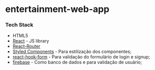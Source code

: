 # entertainment-web-app

### Tech Stack

- HTML5
- [React](https://reactjs.org/) - JS library
- [React-Router](https://reactjs.org/)
- [Styled Components](https://styled-components.com/) - Para estilização dos componentes;
- [react-hook-form](https://react-hook-form.com/) - Para validação do formulário de login e signup;
- [firebase](https://firebase.google.com/) - Como banco de dados e para validação de usuário;
